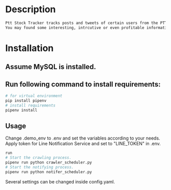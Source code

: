 # Description
```bash
Ptt Stock Tracker tracks posts and tweets of certain users from the PTT Stock forum.
You may found some interesting, intrcutive or even profitable information from those messages.
```

# Installation
## Assume MySQL is installed.
## Run following command to install requirements:
```bash
# for virtual environment
pip install pipenv
# install requirements
pipenv install
```

## Usage
Change .demo_env to .env and set the variables according to your needs.
Apply token for Line Notification Service and set to "LINE_TOKEN" in .env.
```bash
run
# Start the crawling process.
pipenv run python crawler_scheduler.py
# Start the notifying process.
pipenv run python notifer_scheduler.py
```

Several settings can be changed inside config.yaml.